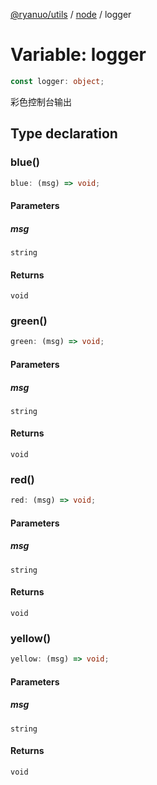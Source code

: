 [@ryanuo/utils](../../index.md) / [node](../index.md) / logger

# Variable: logger

```ts
const logger: object;
```

彩色控制台输出

## Type declaration

### blue()

```ts
blue: (msg) => void;
```

#### Parameters

##### msg

`string`

#### Returns

`void`

### green()

```ts
green: (msg) => void;
```

#### Parameters

##### msg

`string`

#### Returns

`void`

### red()

```ts
red: (msg) => void;
```

#### Parameters

##### msg

`string`

#### Returns

`void`

### yellow()

```ts
yellow: (msg) => void;
```

#### Parameters

##### msg

`string`

#### Returns

`void`
